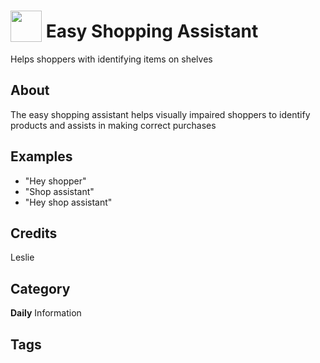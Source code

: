 # <img src="https://raw.githack.com/FortAwesome/Font-Awesome/master/svgs/solid/robot.svg" card_color="#22A7F0" width="50" height="50" style="vertical-align:bottom"/> Easy Shopping Assistant
Helps shoppers with identifying items on shelves

## About
The easy shopping assistant helps visually impaired shoppers to identify products and assists in making correct purchases

## Examples
* "Hey shopper"
* "Shop assistant"
* "Hey shop assistant"

## Credits
Leslie

## Category
**Daily**
Information

## Tags

